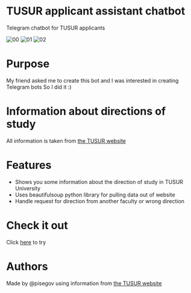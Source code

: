 # TUSUR applicant assistant chatbot
Telegram chatbot for TUSUR applicants

![00](https://user-images.githubusercontent.com/58353454/137197919-7e48d869-b1ea-42f9-8a2b-5e00f3e1aa43.jpg)
![01](https://user-images.githubusercontent.com/58353454/137197954-e2687d4b-e41d-4372-b9a1-d671e2951b69.jpg)
![02](https://user-images.githubusercontent.com/58353454/137197957-20da51e8-eeb4-4b04-8eb8-178c6cecd551.jpg)

# Purpose
My friend asked me to create this bot and I was interested in creating Telegram bots
So I did it :)

# Information about directions of study
All information is taken from <a href="https://abiturient.tusur.ru/ru/napravleniya-podgotovki/ochnaya-forma-obucheniya"> the TUSUR website</a>

# Features
 * Shows you some information about the direction of study in TUSUR University
* Uses beautifulsoup python library for pulling data out of website
* Handle request for direction from another faculty or wrong direction

# Check it out
Click <a href="http://t.me/tusur_applicant_assistant_bot">here</a> to try

# Authors
Made by @pisegov using information from <a href="https://abiturient.tusur.ru/ru/napravleniya-podgotovki/ochnaya-forma-obucheniya"> the TUSUR website</a>

